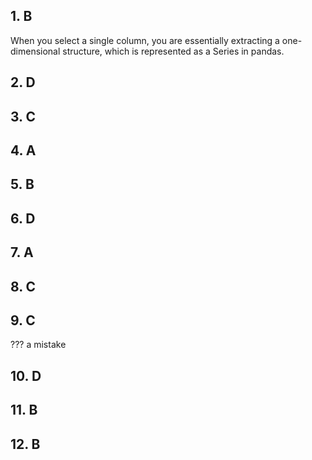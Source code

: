 ## 1. B

When you select a single column, you are essentially extracting a one-dimensional structure, which is represented as a Series in pandas.

## 2. D

## 3. C

## 4. A

## 5. B

## 6. D

## 7. A

## 8. C

## 9. C

??? a mistake

## 10. D

## 11. B

## 12. B
